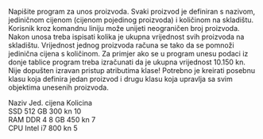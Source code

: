 Napišite program za unos proizvoda. Svaki proizvod je definiran s nazivom, jediničnom cijenom (cijenom pojedinog proizvoda) i količinom na skladištu. Korisnik kroz komandnu liniju može unijeti neograničen broj proizvoda. Nakon unosa treba ispisati kolika je ukupna vrijednost svih proizvoda na skladištu. Vrijednost jednog proizvoda računa se tako da se pomnoži jedinična cijena s količinom. Za primjer ako se u program unesu podaci iz donje tablice program treba izračunati da je ukupna vrijednost 10.150 kn. Nije dopušten izravan pristup atributima klase! Potrebno je kreirati posebnu klasu koja definira jedan proizvod i drugu klasu koja upravlja sa svim objektima unesenih proizvoda.

Naziv Jed. cijena Kolicina<br/>
SSD 512 GB 300 kn 10<br/>
RAM DDR 4 8 GB 450 kn 7<br/>
CPU Intel i7 800 kn 5<br/>
